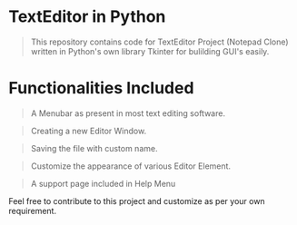 # TextEditor in Python  

> This repository contains code for TextEditor Project (Notepad Clone) <br>
written in Python's own library Tkinter for bulilding GUI's easily.

# **Functionalities** Included

> A Menubar as present in most text editing software.

> Creating a new Editor Window.

> Saving the file with custom name.

> Customize the appearance of various Editor Element.

> A support page included in Help Menu

Feel free to contribute to this project and customize as per your own requirement.
